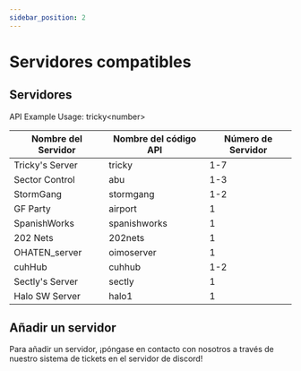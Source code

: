 ```yaml
---
sidebar_position: 2
---
```


# Servidores compatibles

## Servidores
API Example Usage: <span class="code-text">tricky&lt;number&gt;</span>

| Nombre del Servidor | Nombre del código API | Número de Servidor |
| ------------------- | --------------------- | ------------------ |
| Tricky's Server     | tricky                | 1-7                |
| Sector Control      | abu                   | 1-3                |
| StormGang           | stormgang             | 1-2                |
| GF Party            | airport               | 1                  |
| SpanishWorks        | spanishworks          | 1                  |
| 202 Nets            | 202nets               | 1                  |
| OHATEN_server       | oimoserver            | 1                  |
| cuhHub              | cuhhub                | 1-2                |
| Sectly's Server     | sectly                | 1                  |
| Halo SW Server      | halo1                 | 1                  |

## Añadir un servidor
Para añadir un servidor, ¡póngase en contacto con nosotros a través de nuestro sistema de tickets en el servidor de discord!